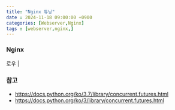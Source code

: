 ```yaml
---
title: "Nginx 튜닝"
date : 2024-11-18 09:00:00 +0900
categories: [Webserver,Nginx]
tags : [webserver,nginx,]
---
```




### **Nginx**

로우 |

### **참고**

- <https://docs.python.org/ko/3.7/library/concurrent.futures.html>
- <https://docs.python.org/ko/3/library/concurrent.futures.html>

